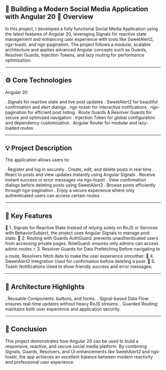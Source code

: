 📰 Building a Modern Social Media Application with Angular 20
🧩 Overview
---
In this project, I developed a fully functional Social Media Application using the latest features of Angular 20, leveraging Signals for reactive state management and enhancing user experience with tools like SweetAlert2, ngx-toastr, and ngx-pagination.
The project follows a modular, scalable architecture and applies advanced Angular concepts such as Guards, Resolver Guards, Injection Tokens, and lazy routing for performance optimization.

---
⚙️ Core Technologies
---

Angular 20

. Signals for reactive state and live post updates
. SweetAlert2 for beautiful confirmation and alert dialogs
. ngx-toastr for interactive notifications
. ngx-pagination for efficient post listing
. Route Guards & Resolver Guards for secure and optimized navigation
. Injection Token for global configuration and dependency customization
. Angular Router for modular and lazy-loaded routes

---

💡 Project Description
---

The application allows users to:

. Register and log in securely
. Create, edit, and delete posts in real time
. React to posts and view updates instantly using Angular Signals
. Receive instant success or error messages via ngx-toastr
. View confirmation dialogs before deleting posts using SweetAlert2
. Browse posts efficiently through ngx-pagination
. Enjoy a secure experience where only authenticated users can access certain routes

---
🚀 Key Features
---
🧠 1. Signals for Reactive State
Instead of relying solely on RxJS or Services with BehaviorSubject, the project uses Angular Signals to manage post state:
🧭 2. Routing with Guards
AuthGuard: prevents unauthenticated users from accessing private pages.
RoleGuard: ensures only admins can access admin routes
⚡ 3. Resolver Guards for Data Prefetching
Before navigating to a route, Resolvers fetch data to make the user experience smoother:
🎨 4. SweetAlert2 Integration
Used for confirmation before deleting a post:
🔔 5. Toastr Notifications
Used to show friendly success and error messages:

---
🧱 Architecture Highlights
--- 
. Reusable Components: buttons, and forms.
. Signal-based Data Flow: ensures real-time updates without heavy RxJS streams.
. Guarded Routing: maintains both user experience and application security.

---
🎯 Conclusion
----
This project demonstrates how Angular 20 can be used to build a responsive, reactive, and secure social media platform.
By combining Signals, Guards, Resolvers, and UI enhancements like SweetAlert2 and ngx-toastr, the app achieves an excellent balance between modern reactivity and professional user experience.









